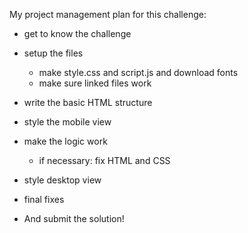 My project management plan for this challenge:

- get to know the challenge
- setup the files
  - make style.css and script.js and download fonts
  - make sure linked files work
- write the basic HTML structure
- style the mobile view
- make the logic work
  - if necessary: fix HTML and CSS
- style desktop view
- final fixes

- And submit the solution!
